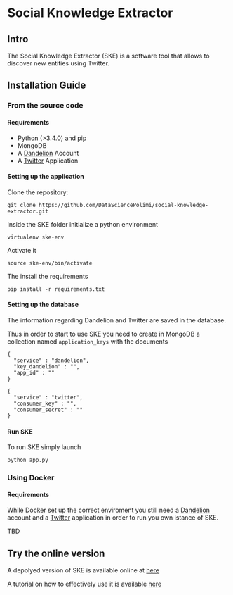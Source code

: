 # Social Knowledge Extractor

## Intro

The Social Knowledge Extractor (SKE) is a software tool that allows to discover new entities using Twitter.

## Installation Guide

### From the source code
#### Requirements

* Python (>3.4.0) and pip
* MongoDB
* A [Dandelion](https://dandelion.eu/) Account
* A [Twitter](https://dev.twitter.com/rest/public) Application

#### Setting up the application
Clone the repository:

`git clone https://github.com/DataSciencePolimi/social-knowledge-extractor.git `

Inside the SKE folder initialize a python environment

`virtualenv ske-env`

Activate it

`source ske-env/bin/activate`

The install the requirements

`pip install -r requirements.txt`

#### Setting up the database

The information regarding Dandelion and Twitter are saved in the database.

Thus in order to start to use SKE you need to create in MongoDB a collection named `application_keys` with the documents

    {
      "service" : "dandelion",
      "key_dandelion" : "",
      "app_id" : ""
    }
  
    {
      "service" : "twitter",
      "consumer_key" : "",
      "consumer_secret" : ""
    }

#### Run SKE

To run SKE simply launch

`python app.py `


### Using Docker
#### Requirements

While Docker set up the correct enviroment you still need a [Dandelion](https://dandelion.eu/)  account and a [Twitter](https://dev.twitter.com/rest/public) application in order to run you own istance of SKE.

TBD

## Try the online version

A depolyed version of SKE is available online at [here](http://131.175.141.249/ske/)

A tutorial on how to effectively use it is available [here](https://github.com/DataSciencePolimi/social-knowledge-extractor/wiki/Usage-Guide)
